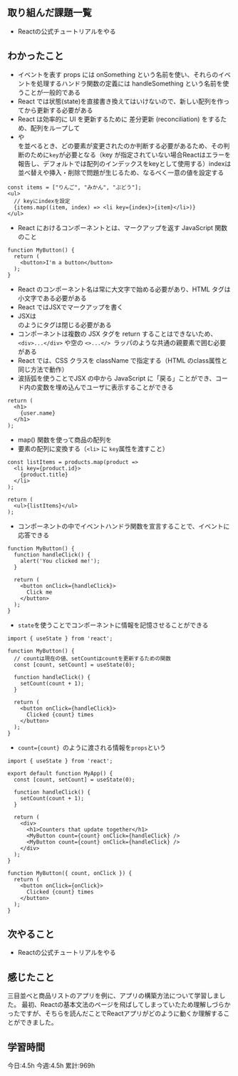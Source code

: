 ## 取り組んだ課題一覧
- Reactの公式チュートリアルをやる
	
## わかったこと

- イベントを表す props には onSomething という名前を使い、それらのイベントを処理するハンドラ関数の定義には handleSomething という名前を使うことが一般的である
- React では状態(state)を直接書き換えてはいけないので、新しい配列を作ってから更新する必要がある
- React は効率的に UI を更新するために 差分更新 (reconciliation) をするため、配列をループして <li> や <div> を並べるとき、どの要素が変更されたのか判断する必要があるため、その判断のために`key`が必要となる（key が指定されていない場合Reactはエラーを報告し、デフォルトでは配列のインデックスをkeyとして使用する）indexは並べ替えや挿入・削除で問題が生じるため、なるべく一意の値を設定する
```
const items = ["りんご", "みかん", "ぶどう"];
<ul>
  // keyにindexを設定
  {items.map((item, index) => <li key={index}>{item}</li>)}
</ul>
```
- React におけるコンポーネントとは、マークアップを返す JavaScript 関数のこと
```
function MyButton() {
  return (
    <button>I'm a button</button>
  );
}
```
- React のコンポーネント名は常に大文字で始める必要があり、HTML タグは小文字である必要がある
- React ではJSXでマークアップを書く
- JSXは<br /> のようにタグは閉じる必要がある
- コンポーネントは複数の JSX タグを return することはできないため、`<div>...</div>` や空の `<>...</> `ラッパのような共通の親要素で囲む必要がある
- React では、CSS クラスを className で指定する（HTML のclass属性と同じ方法で動作）
- 波括弧を使うことでJSX の中から JavaScript に「戻る」ことができ、コード内の変数を埋め込んでユーザに表示することができる
```
return (
  <h1>
    {user.name}
  </h1>
);
```
- map() 関数を使って商品の配列を <li> 要素の配列に変換する（`<li>` に `key`属性を渡すこと）
```
const listItems = products.map(product =>
  <li key={product.id}>
    {product.title}
  </li>
);

return (
  <ul>{listItems}</ul>
);
```
- コンポーネントの中でイベントハンドラ関数を宣言することで、イベントに応答できる
```
function MyButton() {
  function handleClick() {
    alert('You clicked me!');
  }

  return (
    <button onClick={handleClick}>
      Click me
    </button>
  );
}
```
- `state`を使うことでコンポーネントに情報を記憶させることができる
```
import { useState } from 'react';

function MyButton() {
  // countは現在の値、setCountはcountを更新するための関数
  const [count, setCount] = useState(0);

  function handleClick() {
    setCount(count + 1);
  }

  return (
    <button onClick={handleClick}>
      Clicked {count} times
    </button>
  );
}
```
- `count={count} `のように渡される情報を`props`という
```
import { useState } from 'react';

export default function MyApp() {
  const [count, setCount] = useState(0);

  function handleClick() {
    setCount(count + 1);
  }

  return (
    <div>
      <h1>Counters that update together</h1>
      <MyButton count={count} onClick={handleClick} />
      <MyButton count={count} onClick={handleClick} />
    </div>
  );
}

function MyButton({ count, onClick }) {
  return (
    <button onClick={onClick}>
      Clicked {count} times
    </button>
  );
}
```



## 次やること
- Reactの公式チュートリアルをやる


## 感じたこと
三目並べと商品リストのアプリを例に、アプリの構築方法について学習しました。
最初、Reactの基本文法のページを飛ばしてしまっていたため理解しづらかったですが、そちらを読んだことでReactアプリがどのように動くか理解することができました。



## 学習時間
今日:4.5h
今週:4.5h 
累計:969h